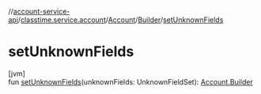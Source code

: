//[account-service-api](../../../../index.md)/[classtime.service.account](../../index.md)/[Account](../index.md)/[Builder](index.md)/[setUnknownFields](set-unknown-fields.md)

# setUnknownFields

[jvm]\
fun [setUnknownFields](set-unknown-fields.md)(unknownFields: UnknownFieldSet): [Account.Builder](index.md)
